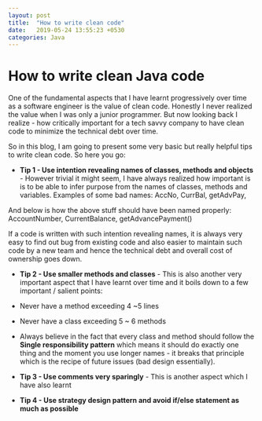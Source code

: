 ```yaml
---
layout: post
title:  "How to write clean code"
date:   2019-05-24 13:55:23 +0530
categories: Java
---
```


# How to write clean Java code

One of the fundamental aspects that I have learnt progressively over time as a software engineer is the value of clean code. Honestly I never realized the value when I was
only a junior programmer. But now looking back I realize - how critically important for a tech savvy company to have clean code to minimize the technical debt over time.

So in this blog, I am going to present some very basic but really helpful tips to write clean code. So here you go:

* **Tip 1 - Use intention revealing names of classes, methods and objects** - However trivial it might seem, I have always realized how important is is to be able to infer purpose from the names of classes, methods and variables. Examples of some bad names:
AccNo, CurrBal, getAdvPay, 

And below is how the above stuff should have been named properly:
AccountNumber, CurrentBalance, getAdvancePayment()

If a code is written with such intention revealing names, it is always very easy to find out bug from existing code and also easier to maintain such code by a new team and hence the technical debt and overall cost of ownership goes down. 

* **Tip 2 - Use smaller methods and classes** -  This is also another very important aspect that I have learnt over time and it boils down to a few important / salient points:
* Never have a method exceeding 4 ~5 lines
* Never have a class exceeding 5 ~ 6 methods
* Always believe in the fact that every class and method should follow the **Single responsibility pattern** which means it should do exactly one thing and the moment you use longer names - it breaks that principle which is the recipe of future issues (bad design essentially).

* **Tip 3 - Use comments very sparingly** - This is another aspect which I have also learnt 

* **Tip 4 - Use strategy design pattern and avoid if/else statement as much as possible**



